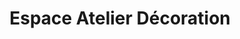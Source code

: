 ---
title: "Espace Atelier Décoration"
url: /creil/espace-atelier-decoration/
shop: Raumausstattung
---